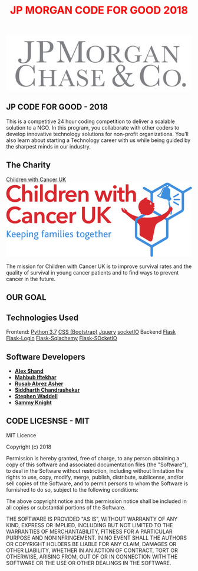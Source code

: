 
<h1  align="center" style="text-align: center;"><span  align="center" style="color: #ff0000;"><strong><span align="center" style="color: #FF0000;"> JP MORGAN CODE FOR GOOD 2018
</span> </strong></span></h1>
<p style="text-align: center;">&nbsp;</p>
<p align="center">
 
<img alt="JP Morgan CODE FOR GOOD 2018" src="/IMAGES/jp.jpg">
</p>

 
## JP CODE FOR GOOD - 2018 
This is a competitive 24 hour coding competition to deliver a scalable solution to a NGO. In this program, you collaborate with other coders to develop innovative technology solutions for non-profit organizations. You’ll also learn about starting a Technology career with us while being guided by the sharpest minds in our industry.


## The Charity
[Children with Cancer UK](https://www.childrenwithcancer.org.uk/)
<img alt="JP Morgan CODE FOR GOOD 2018" src="/IMAGES/childrenWIthCancer.png">

The mission for Children with Cancer UK is to improve survival rates and the quality of survival in young cancer patients and to find ways to prevent cancer in the future.

## OUR GOAL

<!--<div style="display:flex;">
<img alt="App image - MainActivity" src="/APPIMAGES/mainScreen.png" width="30%">
<img alt="App image - textMessageActivity" src="/APPIMAGES/textMessageActivity.png" width="30%">
<img alt="App image - SettingsActivity" src="/APPIMAGES/setting.png" width="30%">
<img alt="App image - SettingsActivity" src="/APPIMAGES/settings2.png" width="30%">
<img alt="App image - Splash" src="/APPIMAGES/SPLASH.png" width="30%">
<img alt="App image - Contact" src="/APPIMAGES/CONTACT.png" width="30%"> --> 


</div>


## Technologies Used
Frontend:
[Python 3.7](https://www.python.org/downloads/release/python-370/)
[CSS (Bootstrap)](https://www.w3schools.com/bootstrap/bootstrap_ref_all_classes.asp)
[Jquery](https://jquery.com)
[socketIO](https://socket.io/)
Backend
[Flask](http://flask.pocoo.org/)
[Flask-Login](https://flask-login.readthedocs.io/en/latest/)
[Flask-Sqlachemy](http://flask-sqlalchemy.pocoo.org/2.3/)
[Flask-SOcketIO](https://flask-socketio.readthedocs.io/en/latest/)


## Software Developers

* **[Alex Shand](https://github.com/Alex-Shand)** 
* **[Mahbub Iftekhar](https://www.mahbubiftekhar.co.uk/)** 
* **[Rusab Abrez Asher](https://github.com/BerserkerLan)**
* **[Siddharth Chandrashekar](https://github.com/sidchan-96)** 
* **[Stephen Waddell](https://github.com/ZeroSum24)** 
* **[Sammy Knight](https://github.com/SamKnightGit)** 

## CODE LICESNSE - MIT

MIT Licence

Copyright (c) 2018 

Permission is hereby granted, free of charge, to any person obtaining a copy
of this software and associated documentation files (the "Software"), to deal
in the Software without restriction, including without limitation the rights
to use, copy, modify, merge, publish, distribute, sublicense, and/or sell
copies of the Software, and to permit persons to whom the Software is
furnished to do so, subject to the following conditions:

The above copyright notice and this permission notice shall be included in all
copies or substantial portions of the Software.

THE SOFTWARE IS PROVIDED "AS IS", WITHOUT WARRANTY OF ANY KIND, EXPRESS OR
IMPLIED, INCLUDING BUT NOT LIMITED TO THE WARRANTIES OF MERCHANTABILITY,
FITNESS FOR A PARTICULAR PURPOSE AND NONINFRINGEMENT. IN NO EVENT SHALL THE
AUTHORS OR COPYRIGHT HOLDERS BE LIABLE FOR ANY CLAIM, DAMAGES OR OTHER
LIABILITY, WHETHER IN AN ACTION OF CONTRACT, TORT OR OTHERWISE, ARISING FROM,
OUT OF OR IN CONNECTION WITH THE SOFTWARE OR THE USE OR OTHER DEALINGS IN THE
SOFTWARE.
